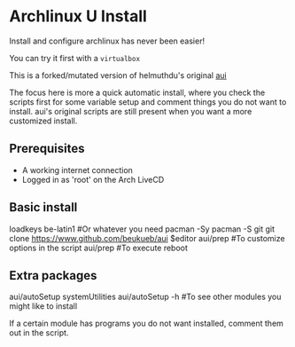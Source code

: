 # Archlinux U Install

Install and configure archlinux has never been easier!

You can try it first with a `virtualbox`

This is a forked/mutated version of helmuthdu's original [aui](https://github.com/helmuthdu/aui)

The focus here is more a quick automatic install, where you check the scripts first for some variable setup and comment things you do not want to install. aui's original scripts are still present when you want a more customized install.

## Prerequisites

- A working internet connection
- Logged in as 'root' on the Arch LiveCD

## Basic install

  loadkeys be-latin1 #Or whatever you need
  pacman -Sy
  pacman -S git
  git clone https://www.github.com/beukueb/aui
  $editor aui/prep #To customize options in the script
  aui/prep #To execute
  reboot

## Extra packages

  aui/autoSetup systemUtilities
  aui/autoSetup -h #To see other modules you might like to install

If a certain module has programs you do not want installed, comment them out in the script.

